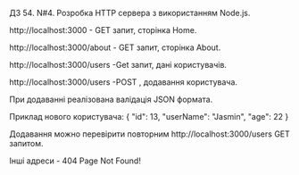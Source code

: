 ДЗ 54. N#4. Розробка HTTP сервера з використанням Node.js.

http://localhost:3000 - GET запит, сторінка Home.

http://localhost:3000/about - GET запит, сторінка About.

http://localhost:3000/users -Get запит,  дані користувачів.

http://localhost:3000/users -POST , додавання  користувача.

При додаванні реалізована валідація JSON формата.

Приклад нового користувача: 
{
    "id": 13,
    "userName": "Jasmin",
    "age": 22
  }

  Додавання можно перевірити повторним http://localhost:3000/users GET запитом.

  Інші адреси - 404 Page Not Found!